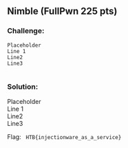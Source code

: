 ## Nimble (FullPwn 225 pts)  
### Challenge:  
```
Placeholder    
Line 1    
Line2    
Line3    
  
```
  
### Solution:  
Placeholder    
Line 1    
Line2    
Line3    
  
  
Flag: `
HTB{injectionware_as_a_service}`  
  
